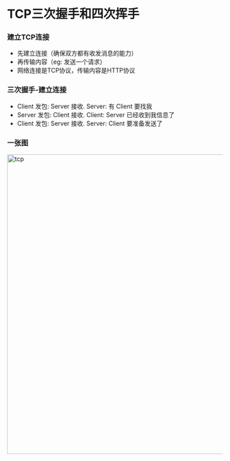 
# TCP三次握手和四次挥手

### 建立TCP连接
- 先建立连接（确保双方都有收发消息的能力）
- 再传输内容（eg: 发送一个请求）
- 网络连接是TCP协议，传输内容是HTTP协议

### 三次握手-建立连接
- Client 发包: Server 接收. Server: 有 Client 要找我
- Server 发包: Client 接收. Client: Server 已经收到我信息了
- Client 发包: Server 接收. Server: Client 要准备发送了

### 一张图
<img :src="$withBase('/assets/notes-images/basic/tcp.png')" alt="tcp" width="700">
